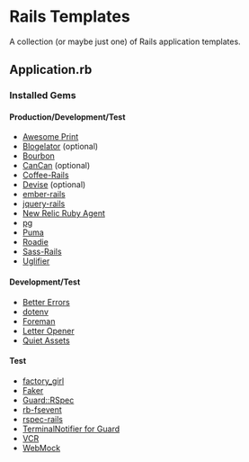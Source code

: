 # Rails Templates

A collection (or maybe just one) of Rails application templates.

## Application.rb

### Installed Gems

#### Production/Development/Test

- [Awesome Print](https://github.com/michaeldv/awesome_print)
- [Blogelator](https://github.com/codelation/blogelator) (optional)
- [Bourbon](http://bourbon.io)
- [CanCan](https://github.com/ryanb/cancan) (optional)
- [Coffee-Rails](https://github.com/rails/coffee-rails)
- [Devise](https://github.com/plataformatec/devise) (optional)
- [ember-rails](https://github.com/emberjs/ember-rails)
- [jquery-rails](https://github.com/rails/jquery-rails)
- [New Relic Ruby Agent](https://github.com/newrelic/rpm)
- [pg](https://bitbucket.org/ged/ruby-pg)
- [Puma](http://puma.io)
- [Roadie](https://github.com/Mange/roadie)
- [Sass-Rails](https://github.com/rails/sass-rails)
- [Uglifier](https://github.com/lautis/uglifier)

#### Development/Test

- [Better Errors](https://github.com/charliesome/better_errors)
- [dotenv](https://github.com/bkeepers/dotenv)
- [Foreman](https://github.com/ddollar/foreman)
- [Letter Opener](https://github.com/ryanb/letter_opener)
- [Quiet Assets](https://github.com/evrone/quiet_assets)

#### Test

- [factory_girl](https://github.com/thoughtbot/factory_girl_rails)
- [Faker](https://github.com/stympy/faker)
- [Guard::RSpec](https://github.com/guard/guard-rspec)
- [rb-fsevent](https://github.com/thibaudgg/rb-fsevent)
- [rspec-rails](https://github.com/rspec/rspec-rails)
- [TerminalNotifier for Guard](https://github.com/Springest/terminal-notifier-guard)
- [VCR](https://github.com/vcr/vcr)
- [WebMock](https://github.com/bblimke/webmock)